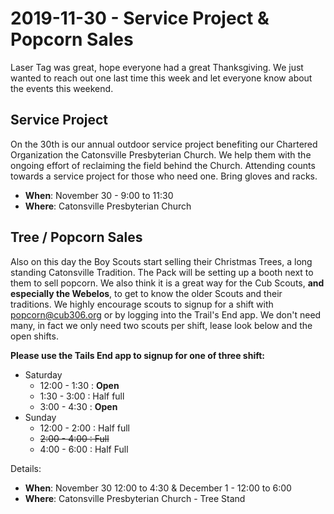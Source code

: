 # 2019-11-30 - Service Project & Popcorn Sales

Laser Tag was great, hope everyone had a great Thanksgiving. We just wanted to reach out one last time this week and let everyone know about the events this weekend.


## Service Project
On the 30th is our annual outdoor service project benefiting our Chartered Organization the Catonsville Presbyterian Church. We help them with the ongoing effort of reclaiming the field behind the Church. Attending counts towards a service project for those who need one. Bring gloves and racks.

* **When**: November 30 - 9:00 to 11:30
* **Where**: Catonsville Presbyterian Church

## Tree / Popcorn Sales
Also on this day the Boy Scouts start selling their Christmas Trees, a long standing Catonsville Tradition. The Pack will be setting up a booth next to them to sell popcorn. We also think it is a great way for the Cub Scouts, **and especially the Webelos**, to get to know the older Scouts and their traditions. We highly encourage scouts to signup for a shift with [popcorn@cub306.org](mailto:popcorn@cub306.org?subject=Popcorn+Tree+Shift) or by logging into the Trail's End app. We don't need many, in fact we only need two scouts per shift, lease look below and the open shifts.

**Please use the Tails End app to signup for one of three shift:**

* Saturday
    * 12:00 - 1:30 : **Open**
    * 1:30 - 3:00 : Half full
    * 3:00 - 4:30 : **Open**
* Sunday
    * 12:00 - 2:00 : Half full
    * ~~2:00 - 4:00 : Full~~
    * 4:00 - 6:00 : Half Full

Details:

* **When**: November 30 12:00 to 4:30 & December 1 - 12:00 to 6:00
* **Where**: Catonsville Presbyterian Church - Tree Stand
